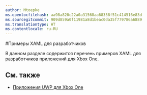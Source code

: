 ```yaml
---
author: Mtoepke
ms.openlocfilehash: aa98a820c22a0a31568aa68358f51c414516e83d
ms.sourcegitcommit: 909d859a0f11981a8d1beac0da35f779786a6889
ms.translationtype: HT
ms.contentlocale: ru-RU
---
```

#<a name="xaml-samples-for-developers"></a>Примеры XAML для разработчиков

В данном разделе содержится перечень примеров XAML для разработчиков приложений для Xbox One.

## <a name="see-also"></a>См. также
- [Приложения UWP для Xbox One](index.md)

